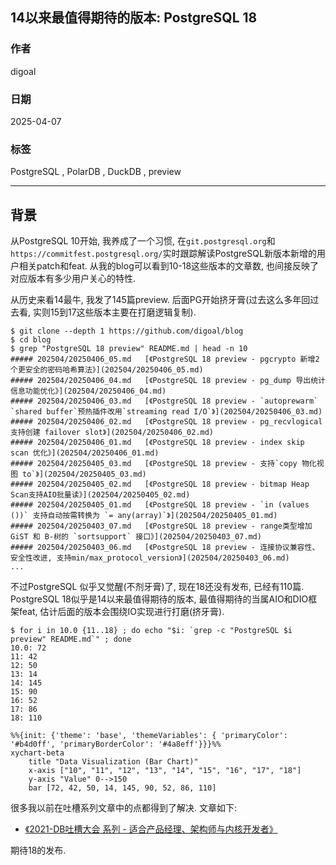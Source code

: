 ## 14以来最值得期待的版本: PostgreSQL 18  
                                                                                                                                                                      
### 作者                                                                                                                                          
digoal                                                                                                                                          
                                                                                                                                                 
### 日期                                                                                                                                               
2025-04-07                                                                                                                                         
                                                                                                                                              
### 标签                                                                                                                                            
PostgreSQL , PolarDB , DuckDB , preview       
                                                                                                                                                                     
----                                                                                                                                              
                                                                                                                                                            
## 背景       
从PostgreSQL 10开始, 我养成了一个习惯, 在`git.postgresql.org`和`https://commitfest.postgresql.org/`实时跟踪解读PostgreSQL新版本新增的用户相关patch和feat. 从我的blog可以看到10-18这些版本的文章数, 也间接反映了对应版本有多少用户关心的特性.    
  
从历史来看14最牛, 我发了145篇preview. 后面PG开始挤牙膏(过去这么多年回过去看, 实则15到17这些版本主要在打磨逻辑复制).    
  
```  
$ git clone --depth 1 https://github.com/digoal/blog  
$ cd blog  
$ grep "PostgreSQL 18 preview" README.md | head -n 10   
##### 202504/20250406_05.md   [《PostgreSQL 18 preview - pgcrypto 新增2个更安全的密码哈希算法》](202504/20250406_05.md)    
##### 202504/20250406_04.md   [《PostgreSQL 18 preview - pg_dump 导出统计信息功能优化》](202504/20250406_04.md)    
##### 202504/20250406_03.md   [《PostgreSQL 18 preview - `autoprewarm` `shared buffer`预热插件改用`streaming read I/O`》](202504/20250406_03.md)    
##### 202504/20250406_02.md   [《PostgreSQL 18 preview - pg_recvlogical 支持创建 failover slot》](202504/20250406_02.md)    
##### 202504/20250406_01.md   [《PostgreSQL 18 preview - index skip scan 优化》](202504/20250406_01.md)    
##### 202504/20250405_03.md   [《PostgreSQL 18 preview - 支持`copy 物化视图 to`》](202504/20250405_03.md)    
##### 202504/20250405_02.md   [《PostgreSQL 18 preview - bitmap Heap Scan支持AIO批量读》](202504/20250405_02.md)    
##### 202504/20250405_01.md   [《PostgreSQL 18 preview - `in (values ())` 支持自动按需转换为 `= any(array)`》](202504/20250405_01.md)    
##### 202504/20250403_07.md   [《PostgreSQL 18 preview - range类型增加GiST 和 B-树的 `sortsupport` 接口》](202504/20250403_07.md)    
##### 202504/20250403_06.md   [《PostgreSQL 18 preview - 连接协议兼容性、安全性改进, 支持min/max_protocol_version》](202504/20250403_06.md)    
...  
```  
  
不过PostgreSQL 似乎又觉醒(不剂牙膏)了, 现在18还没有发布, 已经有110篇. PostgreSQL 18似乎是14以来最值得期待的版本, 最值得期待的当属AIO和DIO框架feat, 估计后面的版本会围绕IO实现进行打磨(挤牙膏).     
```  
$ for i in 10.0 {11..18} ; do echo "$i: `grep -c "PostgreSQL $i preview" README.md`" ; done  
10.0: 72  
11: 42  
12: 50  
13: 14  
14: 145  
15: 90  
16: 52  
17: 86  
18: 110  
```
   
```mermaid  
%%{init: {'theme': 'base', 'themeVariables': { 'primaryColor': '#b4d0ff', 'primaryBorderColor': '#4a8eff'}}}%%
xychart-beta
    title "Data Visualization (Bar Chart)"
    x-axis ["10", "11", "12", "13", "14", "15", "16", "17", "18"]
    y-axis "Value" 0-->150
    bar [72, 42, 50, 14, 145, 90, 52, 86, 110]
```
  
  
很多我以前在吐槽系列文章中的点都得到了解决. 文章如下:   
- [《2021-DB吐槽大会 系列 - 适合产品经理、架构师与内核开发者》](../202108/20210823_05.md)    
  
期待18的发布.    
     
